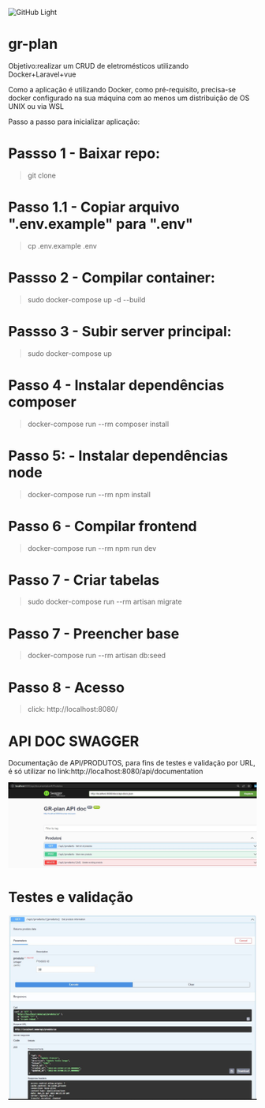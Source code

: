 ![GitHub Light](https://github.com/github-light.png#gh-dark-mode-only)
# gr-plan
Objetivo:realizar um CRUD de eletromésticos utilizando Docker+Laravel+vue

Como a aplicação é utilizando Docker, como pré-requisito, precisa-se docker configurado na sua máquina com ao menos um distribuição de OS UNIX ou via WSL

Passo a passo para inicializar aplicação:
# Passso 1 - Baixar repo:
> git clone
# Passo 1.1 - Copiar arquivo ".env.example" para ".env"
> cp .env.example .env
# Passso 2 - Compilar container:
> sudo docker-compose up -d --build
# Passso 3 - Subir server principal:
> sudo docker-compose up
# Passo 4 - Instalar dependências composer
> docker-compose run --rm composer install
# Passo 5: - Instalar dependências node
>  docker-compose run --rm npm install
# Passo 6 - Compilar frontend 
>  docker-compose run --rm npm run dev
# Passo 7 - Criar tabelas
> sudo docker-compose run --rm artisan migrate
# Passo 7 - Preencher base
> docker-compose run --rm artisan db:seed
# Passo 8 - Acesso
> click: http://localhost:8080/

# API DOC SWAGGER
Documentação de API/PRODUTOS, para fins de testes e validação por URL, é só utilizar no link:http://localhost:8080/api/documentation 

![api/documentation](https://github.com/rafaelchrist1/gr-plan/blob/main/public/Api_doc.JPG)

# Testes e validação
![Testes](https://github.com/rafaelchrist1/gr-plan/blob/main/public/Api_doc_testes.JPG)
